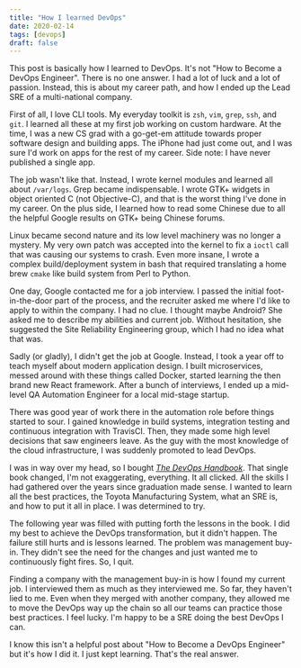 ```yaml
---
title: "How I learned DevOps"
date: 2020-02-14
tags: [devops]
draft: false
---
```


This post is basically how I learned to DevOps. It's not "How to Become a DevOps Engineer". There is no one answer. I had a lot of luck and a lot of passion. Instead, this is about my career path, and how I ended up the Lead SRE of a multi-national company.

First of all, I love CLI tools. My everyday toolkit is `zsh`, `vim`, `grep`, `ssh`, and `git`. I learned all these at my first job working on custom hardware. At the time, I was a new CS grad with a go-get-em attitude towards proper software design and building apps. The iPhone had just come out, and I was sure I'd work on apps for the rest of my career. Side note: I have never published a single app.

The job wasn't like that. Instead, I wrote kernel modules and learned all about `/var/logs`. Grep became indispensable. I wrote GTK+ widgets in object oriented C (not Objective-C), and that is the worst thing I've done in my career. On the plus side, I learned how to read some Chinese due to all the helpful Google results on GTK+ being Chinese forums.

Linux became second nature and its low level machinery was no longer a mystery. My very own patch was accepted into the kernel to fix a `ioctl` call that was causing our systems to crash. Even more insane, I wrote a complex build/deployment system in bash that required translating a home brew `cmake` like build system from Perl to Python.

One day, Google contacted me for a job interview. I passed the initial foot-in-the-door part of the process, and the recruiter asked me where I'd like to apply to within the company. I had no clue. I thought maybe Android? She asked me to describe my abilities and current job. Without hesitation, she suggested the Site Reliability Engineering group, which I had no idea what that was.

Sadly (or gladly), I didn't get the job at Google. Instead, I took a year off to teach myself about modern application design. I built microservices, messed around with these things called Docker, started learning the then brand new React framework. After a bunch of interviews, I ended up a mid-level QA Automation Engineer for a local mid-stage startup.

There was good year of work there in the automation role before things started to sour. I gained knowledge in build systems, integration testing and continuous integration with TravisCI. Then, they made some high level decisions that saw engineers leave. As the guy with the most knowledge of the cloud infrastructure, I was suddenly promoted to lead DevOps.

I was in way over my head, so I bought _[The DevOps Handbook](https://itrevolution.com/book/the-devops-handbook)_. That single book changed, I'm not exaggerating, everything. It all clicked. All the skills I had gathered over the years since graduation made sense. I wanted to learn all the best practices, the Toyota Manufacturing System, what an SRE is, and how to put it all in place. I was determined to try.

The following year was filled with putting forth the lessons in the book. I did my best to achieve the DevOps transformation, but it didn't happen. The failure still hurts and is lessons learned. The problem was management buy-in. They didn't see the need for the changes and just wanted me to continuously fight fires. So, I quit.

Finding a company with the management buy-in is how I found my current job. I interviewed them as much as they interviewed me. So far, they haven't lied to me. Even when they merged with another company, they allowed me to move the DevOps way up the chain so all our teams can practice those best practices. I feel lucky. I'm happy to be a SRE doing the best DevOps I can.

I know this isn't a helpful post about "How to Become a DevOps Engineer" but it's how I did it. I just kept learning. That's the real answer.
